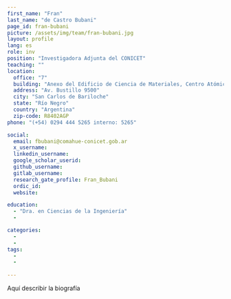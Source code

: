```yaml
---
first_name: "Fran"
last_name: "de Castro Bubani"
page_id: fran-bubani
picture: /assets/img/team/fran-bubani.jpg
layout: profile
lang: es
role: inv
position: "Investigadora Adjunta del CONICET"
teaching: ""
location:
  office: "7"
  building: "Anexo del Edificio de Ciencia de Materiales, Centro Atómico Bariloche"
  address: "Av. Bustillo 9500"
  city: "San Carlos de Bariloche"
  state: "Río Negro"
  country: "Argentina"
  zip-code: R8402AGP
phone: "(+54) 0294 444 5265 interno: 5265"

social:
  email: fbubani@comahue-conicet.gob.ar
  x_username:
  linkedin_username:
  google_scholar_userid:
  github_username:
  gitlab_username:
  research_gate_profile: Fran_Bubani
  ordic_id:
  website:

education:
  - "Dra. en Ciencias de la Ingeniería"
  -

categories: 
  -
  -
tags: 
  -
  -
  
---
```



Aquí describir la biografía

